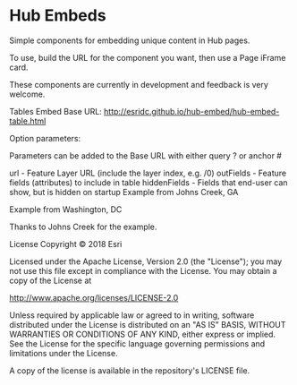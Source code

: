 # Hub Embeds
Simple components for embedding unique content in Hub pages.

To use, build the URL for the component you want, then use a Page iFrame card.

These components are currently in development and feedback is very welcome.

Tables
Embed Base URL: http://esridc.github.io/hub-embed/hub-embed-table.html

Option parameters:

Parameters can be added to the Base URL with either query ? or anchor #

url - Feature Layer URL (include the layer index, e.g. /0)
outFields - Feature fields (attributes) to include in table
hiddenFields - Fields that end-user can show, but is hidden on startup
Example from Johns Creek, GA

Example from Washington, DC

Thanks to Johns Creek for the example.

License
Copyright © 2018 Esri

Licensed under the Apache License, Version 2.0 (the "License"); you may not use this file except in compliance with the License. You may obtain a copy of the License at

http://www.apache.org/licenses/LICENSE-2.0

Unless required by applicable law or agreed to in writing, software distributed under the License is distributed on an "AS IS" BASIS, WITHOUT WARRANTIES OR CONDITIONS OF ANY KIND, either express or implied. See the License for the specific language governing permissions and limitations under the License.

A copy of the license is available in the repository's LICENSE file.

